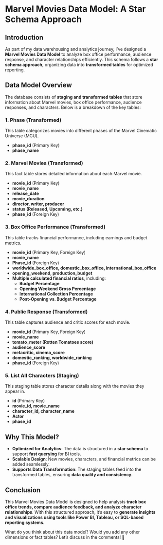 
# **Marvel Movies Data Model: A Star Schema Approach**  

## **Introduction**  
As part of my data warehousing and analytics journey, I’ve designed a **Marvel Movies Data Model** to analyze box office performance, audience response, and character relationships efficiently. This schema follows a **star schema approach**, organizing data into **transformed tables** for optimized reporting.  

## **Data Model Overview**  
The database consists of **staging and transformed tables** that store information about Marvel movies, box office performance, audience responses, and characters. Below is a breakdown of the key tables:  

### **1. Phase (Transformed)**  
This table categorizes movies into different phases of the Marvel Cinematic Universe (MCU).  
- **phase_id** (Primary Key)  
- **phase_name**  

### **2. Marvel Movies (Transformed)**  
This fact table stores detailed information about each Marvel movie.  
- **movie_id** (Primary Key)  
- **movie_name**  
- **release_date**  
- **movie_duration**  
- **director, writer, producer**  
- **status (Released, Upcoming, etc.)**  
- **phase_id** (Foreign Key)  

### **3. Box Office Performance (Transformed)**  
This table tracks financial performance, including earnings and budget metrics.  
- **movie_id** (Primary Key, Foreign Key)  
- **movie_name**  
- **Phase_id** (Foreign Key)  
- **worldwide_box_office, domestic_box_office, international_box_office**  
- **opening_weekend, production_budget**  
- **Multiple calculated financial ratios**, including:  
  - **Budget Percentage**  
  - **Opening Weekend Gross Percentage**  
  - **International Collection Percentage**  
  - **Post-Opening vs. Budget Percentage**  

### **4. Public Response (Transformed)**  
This table captures audience and critic scores for each movie.  
- **movie_id** (Primary Key, Foreign Key)  
- **movie_name**  
- **tomato_meter (Rotten Tomatoes score)**  
- **audience_score**  
- **metacritic, cinema_score**  
- **domestic_ranking, worldwide_ranking**  
- **phase_id** (Foreign Key)  

### **5. List All Characters (Staging)**  
This staging table stores character details along with the movies they appear in.  
- **id** (Primary Key)  
- **movie_id, movie_name**  
- **character_id, character_name**  
- **Actor**  
- **phase_id**  

## **Why This Model?**  
- **Optimized for Analytics**: The data is structured in a **star schema** to support **fast querying** for BI tools.  
- **Scalable Design**: New movies, characters, and financial metrics can be added seamlessly.  
- **Supports Data Transformation**: The staging tables feed into the transformed tables, ensuring **data quality and consistency**.  

## **Conclusion**  
This Marvel Movies Data Model is designed to help analysts **track box office trends, compare audience feedback, and analyze character relationships**. With this structured approach, it’s easy to **generate insights and visualizations using tools like Power BI, Tableau, or SQL-based reporting systems**.  

What do you think about this data model? Would you add any other dimensions or fact tables? Let’s discuss in the comments! 🚀  
